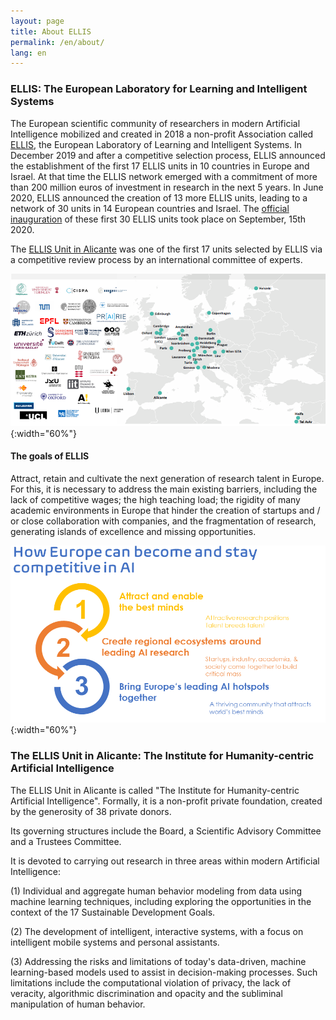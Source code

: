 ```yaml
---
layout: page
title: About ELLIS
permalink: /en/about/
lang: en
---
```


### **ELLIS**: **The European Laboratory for Learning and Intelligent Systems**

The European scientific community of researchers in modern Artificial Intelligence mobilized and created in 2018 a non-profit Association called [ELLIS](https://ellis.eu), the European Laboratory of Learning and Intelligent Systems. In December 2019 and after a competitive selection process, ELLIS announced the establishment of the first 17 ELLIS units in 10 countries in Europe and Israel. At that time the ELLIS network emerged with a commitment of more than 200 million euros of investment in research in the next 5 years. In June 2020, ELLIS announced the creation of 13 more ELLIS units, leading to a network of 30 units in 14 European countries and Israel. The [official inauguration](https://ellis.eu/events/ellis-units-official-launch) of these first 30 ELLIS units took place on September, 15th 2020. 

The [ELLIS Unit in Alicante](https://ellis.eu/units/alicante) was one of the first 17 units selected by ELLIS via a competitive review process by an international committee of experts. 

![imageELLISunits](assets/ellis_units_map.png){:width="60%"}

#### **The goals of ELLIS**

Attract, retain and cultivate the next generation of research talent in Europe. For this, it is necessary to address the main existing barriers, including the lack of competitive wages; the high teaching load; the rigidity of many academic environments in Europe that hinder the creation of startups and / or close collaboration with companies, and the fragmentation of research, generating islands of excellence and missing opportunities.

![ELLIS_Pillars](assets/ELLIS_Pillars.png){:width="60%"}



### **The ELLIS Unit in Alicante: The Institute for Humanity-centric Artificial Intelligence** 

The ELLIS Unit in Alicante is called "The Institute for Humanity-centric Artificial Intelligence". Formally, it is a non-profit private foundation, created by the generosity of 38 private donors. 

Its governing structures include the Board, a Scientific Advisory Committee and a Trustees Committee. 

It is devoted to carrying out research in three areas within modern Artificial Intelligence: 

(1) Individual and aggregate human behavior modeling from data using machine learning techniques, including exploring the opportunities in the context of the 17 Sustainable Development Goals. 

(2) The development of intelligent, interactive systems, with a focus on intelligent mobile systems and personal assistants. 

(3) Addressing the risks and limitations of today's data-driven, machine learning-based models used to assist in decision-making processes. Such limitations include the computational violation of privacy, the lack of veracity, algorithmic discrimination and opacity and the subliminal manipulation of human behavior. 

